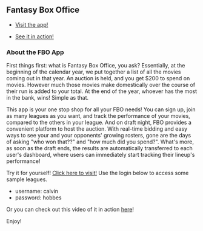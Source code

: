 

## Fantasy Box Office

- [Visit the app!](https://box-office-fantasy.firebaseapp.com/)

- [See it in action!](https://youtu.be/r2URsm8z1bA)


### About the FBO App

 First things first: what is Fantasy Box Office, you ask? Essentially, at the beginning of the calendar year, we put together a list of all the movies coming out in that year. An auction is held, and you get $200 to spend on movies. However much those movies make domestically over the course of their run is added to your total. At the end of the year, whoever has the most in the bank, wins! Simple as that.

 This app is your one stop shop for all your FBO needs! You can sign up, join as many leagues as you want, and track the performance of your movies, compared to the others in your league. And on draft night, FBO provides a convenient platform to host the auction. With real-time bidding and easy ways to see your and your opponents' growing rosters, gone are the days of asking "who won that??" and "how much did you spend?". What's more, as soon as the draft ends, the results are automatically transferred to each user's dashboard, where users can immediately start tracking their lineup's performance!

 Try it for yourself! [Click here to visit!](https://box-office-fantasy.firebaseapp.com/) Use the login below to access some sample leagues.

 - username: calvin
 - password: hobbes

 Or you can check out this video of it in action [here](https://youtu.be/r2URsm8z1bA)!

 Enjoy!
